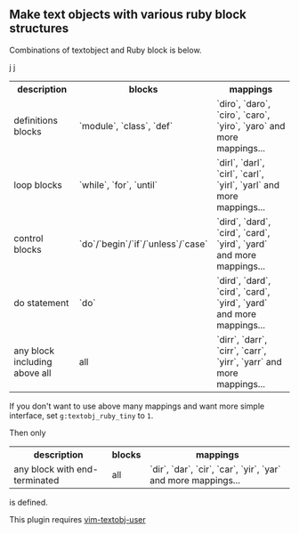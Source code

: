 ## Make text objects with various ruby block structures

Combinations of textobject and Ruby block is below.

<table>
    <tr>
        <th>description</th>
        <th>blocks</th>
        <th>mappings</th>
    </tr>
    <tr>
        <td>definitions blocks</td>
        <td>`module`, `class`, `def`</td>
        <td>`diro`, `daro`, `ciro`, `caro`, `yiro`, `yaro` and more mappings...</td>
    </tr>
    <tr>
        <td>loop blocks</td>j
        <td>`while`, `for`, `until`</td>j
        <td>`dirl`, `darl`, `cirl`, `carl`, `yirl`, `yarl` and more mappings...</td>
    </tr>
    <tr>
        <td>control blocks</td>
        <td>`do`/`begin`/`if`/`unless`/`case`</td>
        <td>`dird`, `dard`, `cird`, `card`, `yird`, `yard` and more mappings...</td>
    </tr>
    <tr>
        <td>do statement</td>
        <td>`do`</td>
        <td>`dird`, `dard`, `cird`, `card`, `yird`, `yard` and more mappings...</td>
    </tr>
    <tr>
        <td>any block including above all</td>
        <td>all</td>
        <td>`dirr`, `darr`, `cirr`, `carr`, `yirr`, `yarr` and more mappings...</td>
    </tr>
</table>

If you don't want to use above many mappings and want more simple interface, set `g:textobj_ruby_tiny` to `1`.

Then only
<table>
    <tr>
        <th>description</th>
        <th>blocks</th>
        <th>mappings</th>
    </tr>
    <tr>
        <td>any block with end-terminated</td>
        <td>all</td>
        <td>`dir`, `dar`, `cir`, `car`, `yir`, `yar` and more mappings...</td>
    </tr>
</table>
is defined.

This plugin requires [vim-textobj-user](https://github.com/kana/vim-textobj-user)
